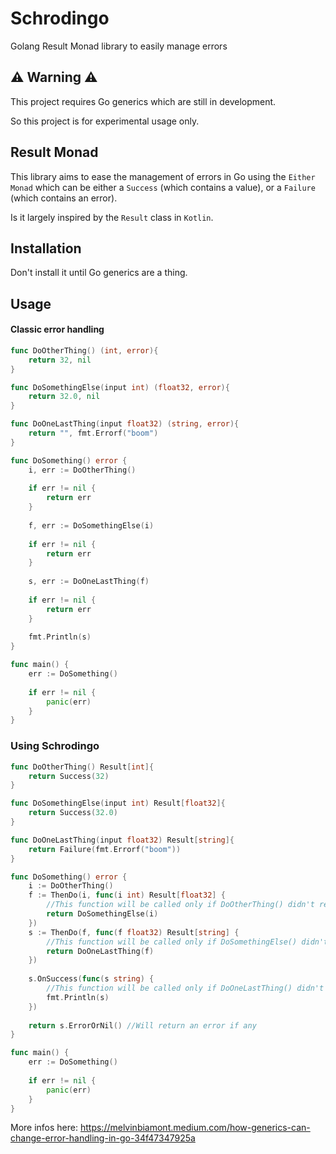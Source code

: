 # Schrodingo
Golang Result Monad library to easily manage errors

## :warning: Warning :warning:

This project requires Go generics which are still in development.

So this project is for experimental usage only.

## Result Monad

This library aims to ease the management of errors in Go using the `Either Monad` which can be either a `Success` (which contains a value), or a `Failure` (which contains an error).

Is it largely inspired by the `Result` class in `Kotlin`.

## Installation

Don't install it until Go generics are a thing.

## Usage

#### Classic error handling 

```go
func DoOtherThing() (int, error){
	return 32, nil
}

func DoSomethingElse(input int) (float32, error){
    return 32.0, nil
}

func DoOneLastThing(input float32) (string, error){
	return "", fmt.Errorf("boom")
}

func DoSomething() error {
	i, err := DoOtherThing()
	
	if err != nil {
		return err
	}
	
	f, err := DoSomethingElse(i)
	
	if err != nil {
		return err
	}
	
	s, err := DoOneLastThing(f)
	
	if err != nil {
		return err
	}
	
	fmt.Println(s)
}

func main() {
	err := DoSomething()
	
	if err != nil {
		panic(err)
	}
}
```

### Using Schrodingo

```go
func DoOtherThing() Result[int]{
	return Success(32)
}

func DoSomethingElse(input int) Result[float32]{
    return Success(32.0)
}

func DoOneLastThing(input float32) Result[string]{
	return Failure(fmt.Errorf("boom"))
}

func DoSomething() error {
	i := DoOtherThing()
	f := ThenDo(i, func(i int) Result[float32] {
		//This function will be called only if DoOtherThing() didn't returned an error
		return DoSomethingElse(i)
	})
	s := ThenDo(f, func(f float32) Result[string] {
		//This function will be called only if DoSomethingElse() didn't returned an error
		return DoOneLastThing(f)
	})
	
	s.OnSuccess(func(s string) {
		//This function will be called only if DoOneLastThing() didn't returned an error
		fmt.Println(s)
	})
	
	return s.ErrorOrNil() //Will return an error if any
}

func main() {
	err := DoSomething()
	
	if err != nil {
		panic(err)
	}
}
```

More infos here: https://melvinbiamont.medium.com/how-generics-can-change-error-handling-in-go-34f47347925a